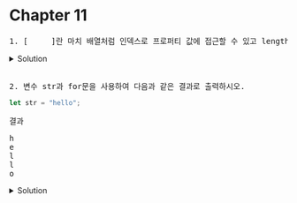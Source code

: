 # Chapter 11

<pre>1. [     ]란 마치 배열처럼 인덱스로 프로퍼티 값에 접근할 수 있고 length프로퍼티를 갖는 객체를 말한다.
</pre>

<details>
  <summary>Solution</summary>
    <strong>유사 배열 객체</strong> : 문자열은 유사배열 객체이며 for문으로 순회할 수 있다.
</details>

<br>

<pre>2. 변수 str과 for문을 사용하여 다음과 같은 결과로 출력하시오.
</pre>

```js
let str = "hello";
```

결과

<pre>
h
e
l
l
o
</pre>

<details>
  <summary>Solution</summary>
  <pre>for(let i = 0; i < str.length; i++) {
  console.log(str[i]);
}
</pre>
</details>

<br>
